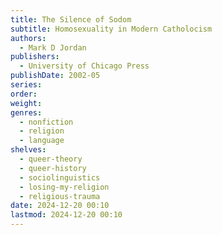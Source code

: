 ```yaml
---
title: The Silence of Sodom
subtitle: Homosexuality in Modern Catholocism
authors:
  - Mark D Jordan
publishers:
  - University of Chicago Press
publishDate: 2002-05
series: 
order: 
weight: 
genres:
  - nonfiction
  - religion
  - language
shelves:
  - queer-theory
  - queer-history
  - sociolinguistics
  - losing-my-religion
  - religious-trauma
date: 2024-12-20 00:10
lastmod: 2024-12-20 00:10
---
```

